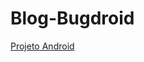 # Blog-Bugdroid
 
<a href="https://brunodubal.github.io/Blog-Bugdroid/" target="_blank">Projeto Android</a>